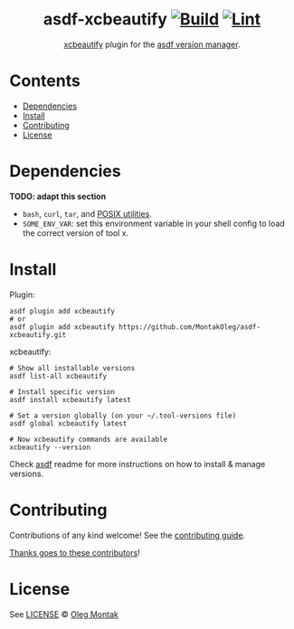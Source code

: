 <div align="center">

# asdf-xcbeautify [![Build](https://github.com/MontakOleg/asdf-xcbeautify/actions/workflows/build.yml/badge.svg)](https://github.com/MontakOleg/asdf-xcbeautify/actions/workflows/build.yml) [![Lint](https://github.com/MontakOleg/asdf-xcbeautify/actions/workflows/lint.yml/badge.svg)](https://github.com/MontakOleg/asdf-xcbeautify/actions/workflows/lint.yml)

[xcbeautify](https://github.com/cpisciotta/xcbeautify) plugin for the [asdf version manager](https://asdf-vm.com).

</div>

# Contents

- [Dependencies](#dependencies)
- [Install](#install)
- [Contributing](#contributing)
- [License](#license)

# Dependencies

**TODO: adapt this section**

- `bash`, `curl`, `tar`, and [POSIX utilities](https://pubs.opengroup.org/onlinepubs/9699919799/idx/utilities.html).
- `SOME_ENV_VAR`: set this environment variable in your shell config to load the correct version of tool x.

# Install

Plugin:

```shell
asdf plugin add xcbeautify
# or
asdf plugin add xcbeautify https://github.com/MontakOleg/asdf-xcbeautify.git
```

xcbeautify:

```shell
# Show all installable versions
asdf list-all xcbeautify

# Install specific version
asdf install xcbeautify latest

# Set a version globally (on your ~/.tool-versions file)
asdf global xcbeautify latest

# Now xcbeautify commands are available
xcbeautify --version
```

Check [asdf](https://github.com/asdf-vm/asdf) readme for more instructions on how to
install & manage versions.

# Contributing

Contributions of any kind welcome! See the [contributing guide](contributing.md).

[Thanks goes to these contributors](https://github.com/MontakOleg/asdf-xcbeautify/graphs/contributors)!

# License

See [LICENSE](LICENSE) © [Oleg Montak](https://github.com/MontakOleg/)
